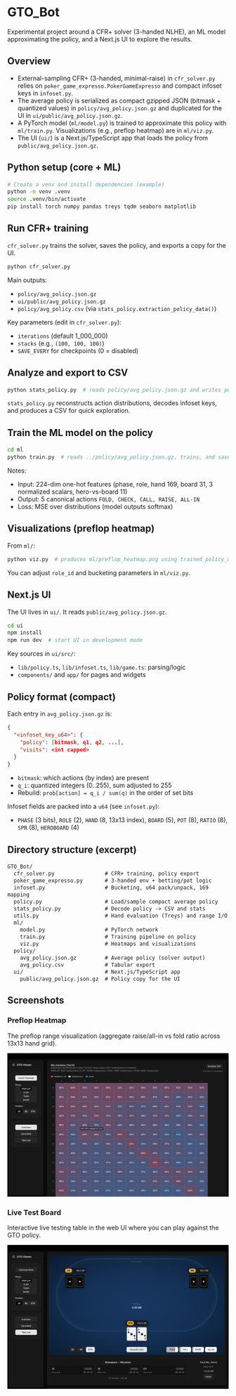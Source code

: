 # GTO_Bot

Experimental project around a CFR+ solver (3-handed NLHE), an ML model approximating the policy, and a Next.js UI to explore the results.

## Overview
- External-sampling CFR+ (3-handed, minimal-raise) in `cfr_solver.py` relies on `poker_game_expresso.PokerGameExpresso` and compact infoset keys in `infoset.py`.
- The average policy is serialized as compact gzipped JSON (bitmask + quantized values) in `policy/avg_policy.json.gz` and duplicated for the UI in `ui/public/avg_policy.json.gz`.
- A PyTorch model (`ml/model.py`) is trained to approximate this policy with `ml/train.py`. Visualizations (e.g., preflop heatmap) are in `ml/viz.py`.
- The UI (`ui/`) is a Next.js/TypeScript app that loads the policy from `public/avg_policy.json.gz`.

## Python setup (core + ML)
```bash
# Create a venv and install dependencies (example)
python -m venv .venv
source .venv/bin/activate
pip install torch numpy pandas treys tqdm seaborn matplotlib
```

## Run CFR+ training
`cfr_solver.py` trains the solver, saves the policy, and exports a copy for the UI.

```bash
python cfr_solver.py
```
Main outputs:
- `policy/avg_policy.json.gz`
- `ui/public/avg_policy.json.gz`
- `policy/avg_policy.csv` (via `stats_policy.extraction_policy_data()`)

Key parameters (edit in `cfr_solver.py`):
- `iterations` (default 1_000_000)
- `stacks` (e.g., `(100, 100, 100)`)
- `SAVE_EVERY` for checkpoints (0 = disabled)

## Analyze and export to CSV
```bash
python stats_policy.py  # reads policy/avg_policy.json.gz and writes policy/avg_policy.csv
```

`stats_policy.py` reconstructs action distributions, decodes infoset keys, and produces a CSV for quick exploration.

## Train the ML model on the policy
```bash
cd ml
python train.py  # reads ../policy/avg_policy.json.gz, trains, and saves trained_policy_model.pth
```
Notes:
- Input: 224-dim one-hot features (phase, role, hand 169, board 31, 3 normalized scalars, hero-vs-board 11)
- Output: 5 canonical actions `FOLD, CHECK, CALL, RAISE, ALL-IN`
- Loss: MSE over distributions (model outputs softmax)

## Visualizations (preflop heatmap)
From `ml/`:
```bash
python viz.py  # produces ml/preflop_heatmap.png using trained_policy_model.pth
```
You can adjust `role_id` and bucketing parameters in `ml/viz.py`.

## Next.js UI
The UI lives in `ui/`. It reads `public/avg_policy.json.gz`.

```bash
cd ui
npm install
npm run dev  # start UI in development mode
```

Key sources in `ui/src/`:
- `lib/policy.ts`, `lib/infoset.ts`, `lib/game.ts`: parsing/logic
- `components/` and `app/` for pages and widgets

## Policy format (compact)
Each entry in `avg_policy.json.gz` is:
```json
{
  "<infoset_key_u64>": {
    "policy": [bitmask, q1, q2, ...],
    "visits": <int capped>
  }
}
```
- `bitmask`: which actions (by index) are present
- `q_i`: quantized integers (0..255), sum adjusted to 255
- Rebuild: `prob[action] = q_i / sum(q)` in the order of set bits

Infoset fields are packed into a `u64` (see `infoset.py`):
- `PHASE` (3 bits), `ROLE` (2), `HAND` (8, 13x13 index), `BOARD` (5), `POT` (8), `RATIO` (8), `SPR` (8), `HEROBOARD` (4)

## Directory structure (excerpt)
```
GTO_Bot/
  cfr_solver.py                # CFR+ training, policy export
  poker_game_expresso.py       # 3-handed env + betting/pot logic
  infoset.py                   # Bucketing, u64 pack/unpack, 169 mapping
  policy.py                    # Load/sample compact average policy
  stats_policy.py              # Decode policy -> CSV and stats
  utils.py                     # Hand evaluation (Treys) and range I/O
  ml/
    model.py                   # PyTorch network
    train.py                   # Training pipeline on policy
    viz.py                     # Heatmaps and visualizations
  policy/
    avg_policy.json.gz         # Average policy (solver output)
    avg_policy.csv             # Tabular export
  ui/                          # Next.js/TypeScript app
    public/avg_policy.json.gz  # Policy copy for the UI
```

## Screenshots

### Preflop Heatmap
The preflop range visualization (aggregate raise/all-in vs fold ratio across 13x13 hand grid).

![Preflop Heatmap](heatmap.png)

### Live Test Board
Interactive live testing table in the web UI where you can play against the GTO policy.

![Live Test Board](board.png)
